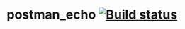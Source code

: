 # postman_echo [![Build status](https://ci.appveyor.com/api/projects/status/mdi8fwux36i5jom5?svg=true)](https://ci.appveyor.com/project/qadodov/postman-echo)

